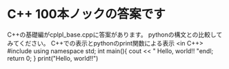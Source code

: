 # C++ 100本ノックの答案です
C++の基礎編がcplpl_base.cppに答案があります。
pythonの構文との比較してみてください。
C++での表示とpythonのprint関数による表示
<in C++>
#include <iostream>
using namespace std;
int main(){
  cout << " Hello, world!! "endl;
  return 0;
  }
<in python>
 print("Hello, world!!")
